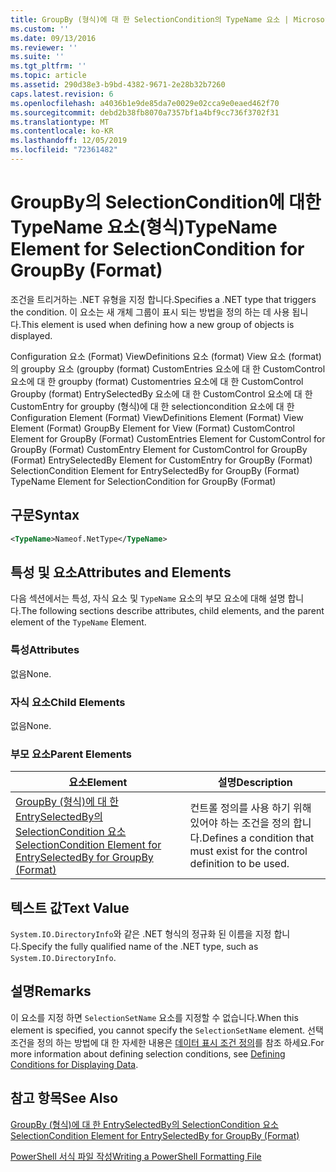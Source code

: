 ```yaml
---
title: GroupBy (형식)에 대 한 SelectionCondition의 TypeName 요소 | Microsoft Docs
ms.custom: ''
ms.date: 09/13/2016
ms.reviewer: ''
ms.suite: ''
ms.tgt_pltfrm: ''
ms.topic: article
ms.assetid: 290d38e3-b9bd-4382-9671-2e28b32b7260
caps.latest.revision: 6
ms.openlocfilehash: a4036b1e9de85da7e0029e02cca9e0eaed462f70
ms.sourcegitcommit: debd2b38fb8070a7357bf1a4bf9cc736f3702f31
ms.translationtype: MT
ms.contentlocale: ko-KR
ms.lasthandoff: 12/05/2019
ms.locfileid: "72361482"
---
```

# <a name="typename-element-for-selectioncondition-for-groupby-format"></a><span data-ttu-id="d39ec-102">GroupBy의 SelectionCondition에 대한 TypeName 요소(형식)</span><span class="sxs-lookup"><span data-stu-id="d39ec-102">TypeName Element for SelectionCondition for GroupBy (Format)</span></span>

<span data-ttu-id="d39ec-103">조건을 트리거하는 .NET 유형을 지정 합니다.</span><span class="sxs-lookup"><span data-stu-id="d39ec-103">Specifies a .NET type that triggers the condition.</span></span> <span data-ttu-id="d39ec-104">이 요소는 새 개체 그룹이 표시 되는 방법을 정의 하는 데 사용 됩니다.</span><span class="sxs-lookup"><span data-stu-id="d39ec-104">This element is used when defining how a new group of objects is displayed.</span></span>

<span data-ttu-id="d39ec-105">Configuration 요소 (Format) ViewDefinitions 요소 (format) View 요소 (format)의 groupby 요소 (groupby (format) CustomEntries 요소에 대 한 CustomControl 요소에 대 한 groupby (format) Customentries 요소에 대 한 CustomControl Groupby (format) EntrySelectedBy 요소에 대 한 CustomControl 요소에 대 한 CustomEntry for groupby (형식)에 대 한 selectioncondition 요소에 대 한</span><span class="sxs-lookup"><span data-stu-id="d39ec-105">Configuration Element (Format) ViewDefinitions Element (Format) View Element (Format) GroupBy Element for View (Format) CustomControl Element for GroupBy (Format) CustomEntries Element for CustomControl for GroupBy (Format) CustomEntry Element for CustomControl for GroupBy (Format) EntrySelectedBy Element for CustomEntry for GroupBy (Format) SelectionCondition Element for EntrySelectedBy for GroupBy (Format) TypeName Element for SelectionCondition for GroupBy  (Format)</span></span>

## <a name="syntax"></a><span data-ttu-id="d39ec-106">구문</span><span class="sxs-lookup"><span data-stu-id="d39ec-106">Syntax</span></span>

```xml
<TypeName>Nameof.NetType</TypeName>

```

## <a name="attributes-and-elements"></a><span data-ttu-id="d39ec-107">특성 및 요소</span><span class="sxs-lookup"><span data-stu-id="d39ec-107">Attributes and Elements</span></span>

<span data-ttu-id="d39ec-108">다음 섹션에서는 특성, 자식 요소 및 `TypeName` 요소의 부모 요소에 대해 설명 합니다.</span><span class="sxs-lookup"><span data-stu-id="d39ec-108">The following sections describe attributes, child elements, and the parent element of the `TypeName` Element.</span></span>

### <a name="attributes"></a><span data-ttu-id="d39ec-109">특성</span><span class="sxs-lookup"><span data-stu-id="d39ec-109">Attributes</span></span>

<span data-ttu-id="d39ec-110">없음</span><span class="sxs-lookup"><span data-stu-id="d39ec-110">None.</span></span>

### <a name="child-elements"></a><span data-ttu-id="d39ec-111">자식 요소</span><span class="sxs-lookup"><span data-stu-id="d39ec-111">Child Elements</span></span>

<span data-ttu-id="d39ec-112">없음</span><span class="sxs-lookup"><span data-stu-id="d39ec-112">None.</span></span>

### <a name="parent-elements"></a><span data-ttu-id="d39ec-113">부모 요소</span><span class="sxs-lookup"><span data-stu-id="d39ec-113">Parent Elements</span></span>

|<span data-ttu-id="d39ec-114">요소</span><span class="sxs-lookup"><span data-stu-id="d39ec-114">Element</span></span>|<span data-ttu-id="d39ec-115">설명</span><span class="sxs-lookup"><span data-stu-id="d39ec-115">Description</span></span>|
|-------------|-----------------|
|[<span data-ttu-id="d39ec-116">GroupBy (형식)에 대 한 EntrySelectedBy의 SelectionCondition 요소</span><span class="sxs-lookup"><span data-stu-id="d39ec-116">SelectionCondition Element for EntrySelectedBy for GroupBy (Format)</span></span>](./selectioncondition-element-for-entryselectedby-for-groupby-format.md)|<span data-ttu-id="d39ec-117">컨트롤 정의를 사용 하기 위해 있어야 하는 조건을 정의 합니다.</span><span class="sxs-lookup"><span data-stu-id="d39ec-117">Defines a condition that must exist for the control definition to be used.</span></span>|

## <a name="text-value"></a><span data-ttu-id="d39ec-118">텍스트 값</span><span class="sxs-lookup"><span data-stu-id="d39ec-118">Text Value</span></span>

<span data-ttu-id="d39ec-119">`System.IO.DirectoryInfo`와 같은 .NET 형식의 정규화 된 이름을 지정 합니다.</span><span class="sxs-lookup"><span data-stu-id="d39ec-119">Specify the fully qualified name of the .NET type, such as `System.IO.DirectoryInfo`.</span></span>

## <a name="remarks"></a><span data-ttu-id="d39ec-120">설명</span><span class="sxs-lookup"><span data-stu-id="d39ec-120">Remarks</span></span>

<span data-ttu-id="d39ec-121">이 요소를 지정 하면 `SelectionSetName` 요소를 지정할 수 없습니다.</span><span class="sxs-lookup"><span data-stu-id="d39ec-121">When this element is specified, you cannot specify the `SelectionSetName` element.</span></span> <span data-ttu-id="d39ec-122">선택 조건을 정의 하는 방법에 대 한 자세한 내용은 [데이터 표시 조건 정의](./defining-conditions-for-displaying-data.md)를 참조 하세요.</span><span class="sxs-lookup"><span data-stu-id="d39ec-122">For more information about defining selection conditions, see [Defining Conditions for Displaying Data](./defining-conditions-for-displaying-data.md).</span></span>

## <a name="see-also"></a><span data-ttu-id="d39ec-123">참고 항목</span><span class="sxs-lookup"><span data-stu-id="d39ec-123">See Also</span></span>

[<span data-ttu-id="d39ec-124">GroupBy (형식)에 대 한 EntrySelectedBy의 SelectionCondition 요소</span><span class="sxs-lookup"><span data-stu-id="d39ec-124">SelectionCondition Element for EntrySelectedBy for GroupBy (Format)</span></span>](./selectioncondition-element-for-entryselectedby-for-groupby-format.md)

[<span data-ttu-id="d39ec-125">PowerShell 서식 파일 작성</span><span class="sxs-lookup"><span data-stu-id="d39ec-125">Writing a PowerShell Formatting File</span></span>](./writing-a-powershell-formatting-file.md)
